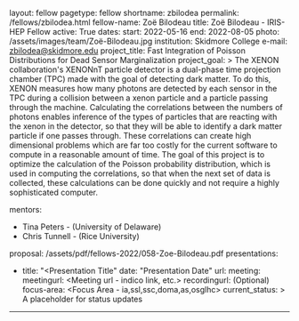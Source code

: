 layout: fellow
pagetype: fellow
shortname: zbilodea
permalink: /fellows/zbilodea.html
fellow-name: Zoë Bilodeau
title: Zoë Bilodeau - IRIS-HEP Fellow
active: True
dates:
  start: 2022-05-16
  end: 2022-08-05
photo: /assets/images/team/Zoë-Bilodeau.jpg
institution: Skidmore College
e-mail: zbilodea@skidmore.edu
project_title: Fast Integration of Poisson Distributions for Dead Sensor Marginalization
project_goal: >
  The XENON collaboration's XENONnT particle detector is a dual-phase time projection chamber (TPC) made with the goal of detecting dark matter. To do this, XENON measures how many photons are detected by each sensor in the TPC during a collision between a xenon particle and a particle passing through the machine. Calculating the correlations between the numbers of photons enables inference of the types of particles that are reacting with the xenon in the detector, so that they will be able to identify a dark matter particle if one passes through. These correlations can create high dimensional problems which are far too costly for the current software to compute in a reasonable amount of time. The goal of this project is to optimize the calculation of the Poisson probability distribution, which is used in computing the correlations, so that when the next set of data is collected, these calculations can be done quickly and not require a highly sophisticated computer.

mentors:
  - Tina Peters - (University of Delaware)
  - Chris Tunnell - (Rice University)

proposal: /assets/pdf/fellows-2022/058-Zoe-Bilodeau.pdf
presentations:
  - title: "<Presentation Title"
    date: "Presentation Date"
    url: <Presentation materials link>
    meeting: <Meeting name>
    meetingurl: <Meeting url - indico link, etc.>
    recordingurl: <Recording url> (Optional)
    focus-area: <Focus Area - ia,ssl,ssc,doma,as,osglhc>
current_status: >
  A placeholder for status updates
---
